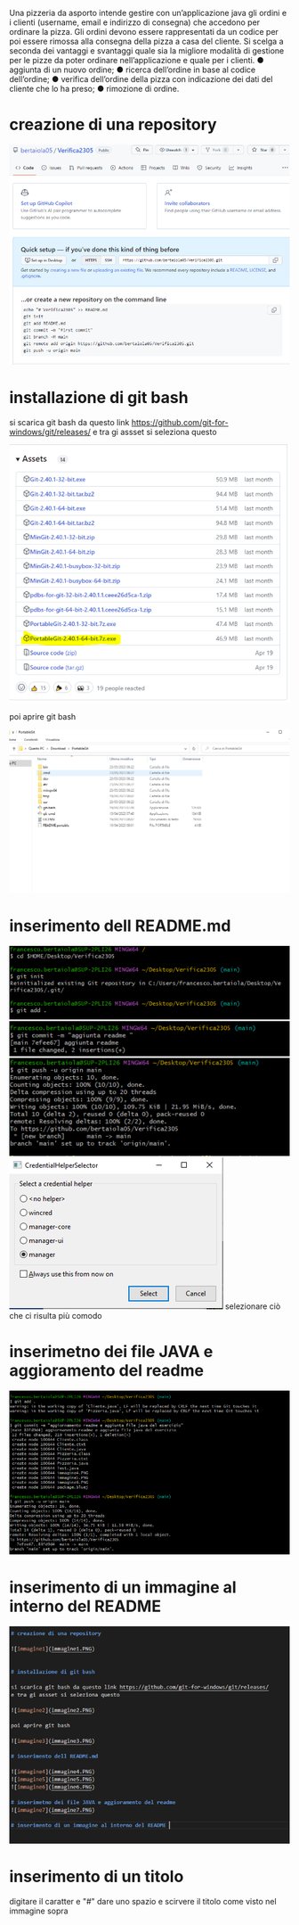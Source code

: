 Una pizzeria da asporto intende gestire con un’applicazione java gli ordini e i clienti (username, email e indirizzo di consegna) che accedono per ordinare la pizza. Gli ordini devono essere rappresentati da un codice per poi essere rimossa alla consegna della pizza a casa del cliente.
Si scelga a seconda dei vantaggi e svantaggi quale sia la migliore modalità di gestione per le pizze da poter ordinare nell’applicazione e quale per i clienti.
●	aggiunta di un nuovo ordine;
●	ricerca dell’ordine in base al codice dell’ordine;
●	verifica dell’ordine della pizza con indicazione dei dati del cliente che lo ha preso;
●	rimozione di ordine.

# creazione di una repository

![immagine1](immagine1.PNG)


# installazione di git bash

si scarica git bash da questo link https://github.com/git-for-windows/git/releases/
e tra gi assset si seleziona questo 

![immagine2](immagine2.PNG)

poi aprire git bash

![immagine3](immagine3.PNG)

# inserimento dell README.md 

![immagine4](immagine4.PNG)
![immagine5](immagine5.PNG)
![immagine6](immagine6.PNG)
![immagine9](immagine9.PNG)
selezionare ciò che ci risulta più comodo
# inserimetno dei file JAVA e aggioramento del readme 
![immagine7](immagine7.PNG)

# inserimento di un immagine al interno del README 
![immagine8](immagine8.PNG)
# inserimento di un titolo 
digitare il caratter e "#" dare uno spazio e scirvere il titolo come visto nel immagine sopra
